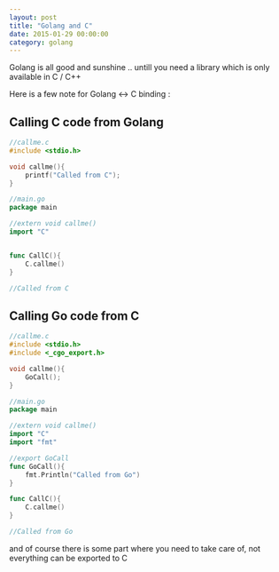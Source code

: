 ```yaml
---
layout: post
title: "Golang and C"
date: 2015-01-29 00:00:00
category: golang
---
```


Golang is all good and sunshine .. untill you need a library which is only available in C / C++  

<!-- which make coding of golang binding in X boring, literally translating .h file to .go-->

Here is a few note for Golang <-> C binding : 

Calling C code from Golang 
----------


```c
//callme.c
#include <stdio.h>

void callme(){
	printf("Called from C");
}
```

```go
//main.go
package main

//extern void callme()
import "C"


func CallC(){
	C.callme()
}

//Called from C
```

Calling Go code from C 
----------

```c
//callme.c
#include <stdio.h>
#include <_cgo_export.h>

void callme(){
	GoCall();
}
```

```go
//main.go
package main

//extern void callme()
import "C"
import "fmt"

//export GoCall
func GoCall(){
	fmt.Println("Called from Go")	
}

func CallC(){
	C.callme()
}

//Called from Go
```

and of course there is some part where you need to take care of, not everything can be exported to C

